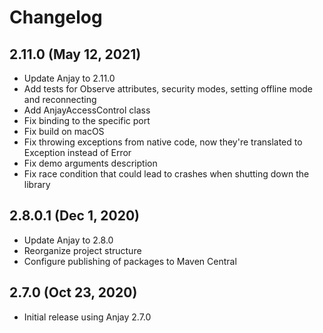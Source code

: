 # Changelog

## 2.11.0 (May 12, 2021)

- Update Anjay to 2.11.0
- Add tests for Observe attributes, security modes, setting offline mode and
  reconnecting
- Add AnjayAccessControl class
- Fix binding to the specific port
- Fix build on macOS
- Fix throwing exceptions from native code, now they're translated to Exception
  instead of Error
- Fix demo arguments description
- Fix race condition that could lead to crashes when shutting down the library

## 2.8.0.1 (Dec 1, 2020)

- Update Anjay to 2.8.0
- Reorganize project structure
- Configure publishing of packages to Maven Central

## 2.7.0 (Oct 23, 2020)

- Initial release using Anjay 2.7.0
